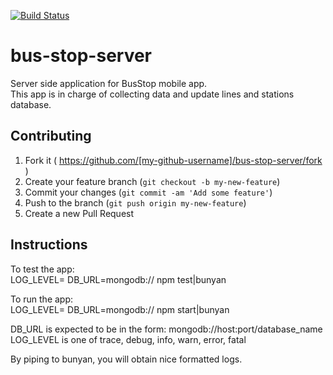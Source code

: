 [![Build Status](https://semaphoreci.com/api/v1/projects/eee79177-df18-4b64-9bc4-e1f1939ecbe0/548061/badge.svg)](https://semaphoreci.com/landry/bus-stop-server)
# bus-stop-server
Server side application for BusStop mobile app.  
This app is in charge of collecting data and update lines and stations database.

## Contributing

1. Fork it ( https://github.com/[my-github-username]/bus-stop-server/fork )
2. Create your feature branch (`git checkout -b my-new-feature`)
3. Commit your changes (`git commit -am 'Add some feature'`)
4. Push to the branch (`git push origin my-new-feature`)
5. Create a new Pull Request

## Instructions

To test the app:  
LOG_LEVEL=<log level> DB_URL=mongodb://<DB url> npm test|bunyan


To run the app:  
LOG_LEVEL=<log level> DB_URL=mongodb://<DB url> npm start|bunyan

DB_URL is expected to be in the form: mongodb://host:port/database_name  
LOG_LEVEL is one of trace, debug, info, warn, error, fatal

By piping to bunyan, you will obtain nice formatted logs.  
